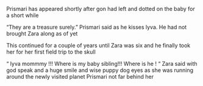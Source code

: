Prismari has appeared shortly after gon had left and dotted on the baby for a short while 

“They are a treasure surely.” Prismari said as he kisses lyva. He had not brought Zara along as of yet 

This continued for a couple of years until Zara was six and he finally took her for her first field trip to the skull 

“ lyva mommmy !!! Where is my baby sibling!!! Where is he ! “ Zara said with god speak and a huge smile and wise puppy dog eyes as she was running around the newly visited planet Prismari not far behind her